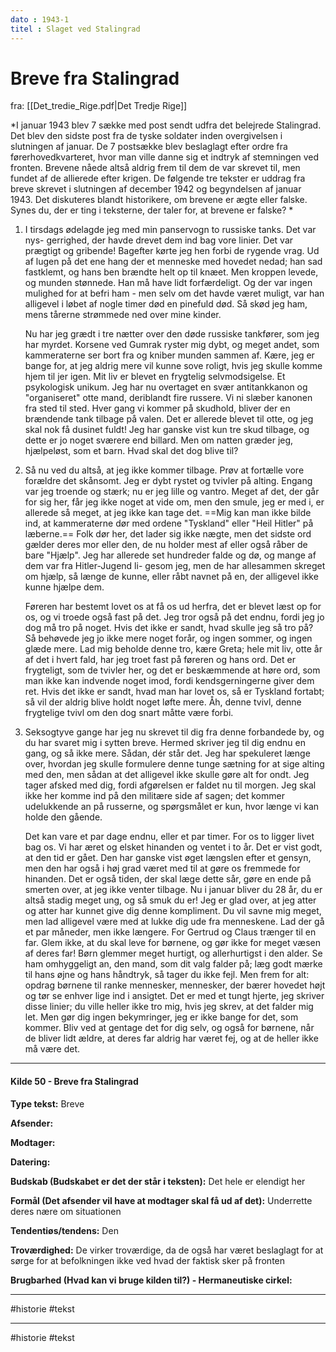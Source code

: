 ```yaml
---
dato : 1943-1
titel : Slaget ved Stalingrad
---
```



# Breve fra Stalingrad 
fra: [[Det_tredie_Rige.pdf|Det Tredje Rige]]


*I januar 1943 blev 7 sække med post sendt udfra det belejrede Stalingrad. Det blev den sidste post fra de tyske soldater inden overgivelsen i slutningen af januar. De 7 postsække blev beslaglagt efter ordre fra førerhovedkvarteret, hvor man ville danne sig et indtryk af stemningen ved fronten. Brevene nåede altså aldrig frem til dem de var skrevet til, men fundet af de allierede efter krigen. De følgende tre tekster er uddrag fra breve skrevet i slutningen af december 1942 og begyndelsen af januar 1943. Det diskuteres blandt historikere, om brevene er ægte eller falske. Synes du, der er ting i teksterne, der taler for, at brevene er falske? *

1. I tirsdags ødelagde jeg med min panservogn to russiske tanks. Det var nys- gerrighed, der havde drevet dem ind bag vore linier. Det var prægtigt og gribende! Bagefter kørte jeg hen forbi de rygende vrag. Ud af lugen på det ene hang der et menneske med hovedet nedad; han sad fastklemt, og hans ben brændte helt op til knæet. Men kroppen levede, og munden stønnede. Han må have lidt forfærdeligt. Og der var ingen mulighed for at befri ham - men selv om det havde været muligt, var han alligevel i løbet af nogle timer død en pinefuld død. Så skød jeg ham, mens tårerne strømmede ned over mine kinder. 
	
	Nu har jeg grædt i tre nætter over den døde russiske tankfører, som jeg har myrdet. Korsene ved Gumrak ryster mig dybt, og meget andet, som kammeraterne ser bort fra og kniber munden sammen af. Kære, jeg er bange for, at jeg aldrig mere vil kunne sove roligt, hvis jeg skulle komme hjem til jer igen. Mit liv er blevet en frygtelig selvmodsigelse. Et psykologisk unikum. Jeg har nu overtaget en svær antitankkanon og "organiseret" otte mand, deriblandt fire russere. Vi ni slæber kanonen fra sted til sted. Hver gang vi kommer på skudhold, bliver der en brændende tank tilbage på valen. Det er allerede blevet til otte, og jeg skal nok få dusinet fuldt! Jeg har ganske vist kun tre skud tilbage, og dette er jo noget sværere end billard. Men om natten græder jeg, hjælpeløst, som et barn. Hvad skal det dog blive til?

2. Så nu ved du altså, at jeg ikke kommer tilbage. Prøv at fortælle vore forældre det skånsomt. Jeg er dybt rystet og tvivler på alting. Engang var jeg troende og stærk; nu er jeg lille og vantro. Meget af det, der går for sig her, får jeg ikke noget at vide om, men den smule, jeg er med i, er allerede så meget, at jeg ikke kan tage det. ==Mig kan man ikke bilde ind, at kammeraterne dør med ordene "Tyskland" eller "Heil Hitler" på læberne.== Folk dør her, det lader sig ikke nægte, men det sidste ord gælder deres mor eller den, de nu holder mest af eller også råber de bare "Hjælp". Jeg har allerede set hundreder falde og dø, og mange af dem var fra Hitler-Jugend li- gesom jeg, men de har allesammen skreget om hjælp, så længe de kunne, eller råbt navnet på en, der alligevel ikke kunne hjælpe dem. 

	Føreren har bestemt lovet os at få os ud herfra, det er blevet læst op for os, og vi troede også fast på det. Jeg tror også på det endnu, fordi jeg jo dog må tro på noget. Hvis det ikke er sandt, hvad skulle jeg så tro på? Så behøvede jeg jo ikke mere noget forår, og ingen sommer, og ingen glæde mere. Lad mig beholde denne tro, kære Greta; hele mit liv, otte år af det i hvert fald, har jeg troet fast på føreren og hans ord. Det er frygteligt, som de tvivler her, og det er beskæmmende at høre ord, som man ikke kan indvende noget imod, fordi kendsgerningerne giver dem ret. Hvis det ikke er sandt, hvad man har lovet os, så er Tyskland fortabt; så vil der aldrig blive holdt noget løfte mere. Åh, denne tvivl, denne frygtelige tvivl om den dog snart måtte være forbi. 

3. Seksogtyve gange har jeg nu skrevet til dig fra denne forbandede by, og du har svaret mig i sytten breve. Hermed skriver jeg til dig endnu en gang, og så ikke mere. Sådan, dér står det. Jeg har spekuleret længe over, hvordan jeg skulle formulere denne tunge sætning for at sige alting med den, men sådan at det alligevel ikke skulle gøre alt for ondt. Jeg tager afsked med dig, fordi afgørelsen er faldet nu til morgen. Jeg skal ikke her komme ind på den militære side af sagen; det kommer udelukkende an på russerne, og spørgsmålet er kun, hvor længe vi kan holde den gående. 
 
	Det kan vare et par dage endnu, eller et par timer. For os to ligger livet bag os. Vi har æret og elsket hinanden og ventet i to år. Det er vist godt, at den tid er gået. Den har ganske vist øget længslen efter et gensyn, men den har også i høj grad været med til at gøre os fremmede for hinanden. Det er også tiden, der skal læge dette sår, gøre en ende på smerten over, at jeg ikke venter tilbage. Nu i januar bliver du 28 år, du er altså stadig meget ung, og så smuk du er! Jeg er glad over, at jeg atter og atter har kunnet give dig denne kompliment. Du vil savne mig meget, men lad alligevel være med at lukke dig ude fra menneskene. Lad der gå et par måneder, men ikke længere. For Gertrud og Claus trænger til en far. Glem ikke, at du skal leve for børnene, og gør ikke for meget væsen af deres far! Børn glemmer meget hurtigt, og allerhurtigst i den alder. Se ham omhyggeligt an, den mand, som dit valg falder på; læg godt mærke til hans øjne og hans håndtryk, så tager du ikke fejl. Men frem for alt: opdrag børnene til ranke mennesker, mennesker, der bærer hovedet højt og tør se enhver lige ind i ansigtet. Det er med et tungt hjerte, jeg skriver disse linier; du ville heller ikke tro mig, hvis jeg skrev, at det falder mig let. Men gør dig ingen bekymringer, jeg er ikke bange for det, som kommer. Bliv ved at gentage det for dig selv, og også for børnene, når de bliver lidt ældre, at deres far aldrig har været fej, og at de heller ikke må være det.
 
 
 ---
 ####  Kilde 50 - Breve fra Stalingrad

**Type tekst:** Breve

**Afsender:**

**Modtager:**

**Datering:** 

**Budskab (Budskabet er det der står i teksten):** Det hele er elendigt her

  

**Formål (Det afsender vil have at modtager skal få ud af det):** Underrette deres nære om situationen

  

**Tendentiøs/tendens:** Den

  

**Troværdighed:** De virker troværdige, da de også har været beslaglagt for at sørge for at befolkningen ikke ved hvad der faktisk sker på fronten

**Brugbarhed (Hvad kan vi bruge kilden til?) - Hermaneutiske cirkel:**

---
 
 
 #historie 
 #tekst  

---
#historie
#tekst